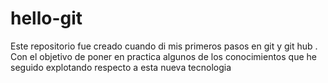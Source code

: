 # hello-git
Este repositorio fue creado cuando di mis primeros pasos en git y git hub . Con el objetivo de poner en practica algunos de los conocimientos que he seguido explotando respecto a esta nueva tecnologia 
